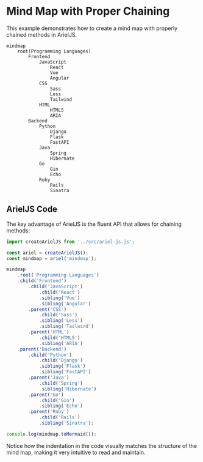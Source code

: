# Mind Map with Proper Chaining

This example demonstrates how to create a mind map with properly chained methods in ArielJS.

```mermaid
mindmap
    root(Programming Languages)
        Frontend
            JavaScript
                React
                Vue
                Angular
            CSS
                Sass
                Less
                Tailwind
            HTML
                HTML5
                ARIA
        Backend
            Python
                Django
                Flask
                FastAPI
            Java
                Spring
                Hibernate
            Go
                Gin
                Echo
            Ruby
                Rails
                Sinatra
```

## ArielJS Code

The key advantage of ArielJS is the fluent API that allows for chaining methods:

```javascript
import createArielJS from '../src/ariel-js.js';

const ariel = createArielJS();
const mindmap = ariel('mindmap');

mindmap
    .root('Programming Languages')
    .child('Frontend')
        .child('JavaScript')
            .child('React')
            .sibling('Vue')
            .sibling('Angular')
        .parent('CSS')
            .child('Sass')
            .sibling('Less')
            .sibling('Tailwind')
        .parent('HTML')
            .child('HTML5')
            .sibling('ARIA')
    .parent('Backend')
        .child('Python')
            .child('Django')
            .sibling('Flask')
            .sibling('FastAPI')
        .parent('Java')
            .child('Spring')
            .sibling('Hibernate')
        .parent('Go')
            .child('Gin')
            .sibling('Echo')
        .parent('Ruby')
            .child('Rails')
            .sibling('Sinatra');

console.log(mindmap.toMermaid());
```

Notice how the indentation in the code visually matches the structure of the mind map, making it very intuitive to read and maintain.